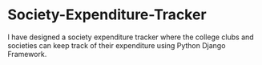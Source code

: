 # Society-Expenditure-Tracker
I have designed a society expenditure tracker where the college clubs and societies can keep track of their expenditure using Python Django Framework.
